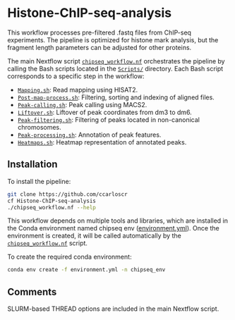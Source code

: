 # Histone-ChIP-seq-analysis

This workflow processes pre-filtered .fastq files from ChIP-seq experiments. The pipeline is optimized for histone mark analysis, but the fragment length parameters can be adjusted for other proteins.

The main Nextflow script [`chipseq_workflow.nf`](chipseq_workflow.nf) orchestrates the pipeline by calling the Bash scripts located in the [`Scripts/`](Scripts/) directory. Each Bash script corresponds to a specific step in the workflow:


- [`Mapping.sh`](Scripts/Mapping.sh): Read mapping using HISAT2.
- [`Post-map-process.sh`](Scripts/Post-map-process.sh): Filtering, sorting and indexing of aligned files.
- [`Peak-calling.sh`](Scripts/Peak-calling.sh): Peak calling using MACS2.
- [`Liftover.sh`](Scripts/Liftover.sh): Liftover of peak coordinates from dm3 to dm6.
- [`Peak-filtering.sh`](Scripts/Peak-filtering.sh): Filtering of peaks located in non-canonical chromosomes.
- [`Peak-processing.sh`](Scripts/Peak-processing.sh): Annotation of peak features.
- [`Heatmaps.sh`](Scripts/Heatmaps.sh): Heatmap representation of annotated peaks.


## Installation

To install the pipeline:

```bash
git clone https://github.com/ccarloscr
cf Histone-ChIP-seq-analysis
./chipseq_workflow.nf --help
```

This workflow depends on multiple tools and libraries, which are installed in the Conda environment named chipseq env ([environment.yml](environment.yml)). Once the environment is created, it will be called automatically by the [`chipseq_workflow.nf`](chipseq_workflow.nf) script.

To create the required conda environment:

```bash
conda env create -f environment.yml -n chipseq_env
```

## Comments

SLURM-based THREAD options are included in the main Nextflow script.








